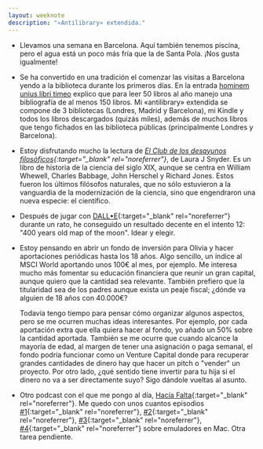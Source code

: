 ```yaml
---
layout: weeknote
description: "«Antilibrary» extendida."
---
```



- Llevamos una semana en Barcelona. Aquí también tenemos piscina, pero el agua
  está un poco más fría que la de Santa Pola. ¡Nos gusta igualmente!


- Se ha convertido en una tradición el comenzar las visitas a Barcelona yendo a
  la biblioteca durante los primeros días. En la entrada [hominem unius libri timeo][3] explico que para
  leer 50 libros al año manejo una bibliografía de al menos 150 libros. Mi
  «antilibrary» extendida se compone de 3 bibliotecas (Londres, Madrid y
  Barcelona), mi Kindle y todos los libros descargados (quizás miles), además de
  muchos libros que tengo fichados en las biblioteca públicas (principalmente
  Londres y Barcelona).


- Estoy disfrutando mucho la lectura de *[El Club de los desayunos filosóficos][4]{:target="_blank" rel="noreferrer"}*,
  de Laura J Snyder. Es un libro de historia de la ciencia del siglo XIX,
  aunque se centra en William Whewell, Charles Babbage, John Herschel y Richard
  Jones. Estos fueron los últimos filósofos naturales, que no sólo estuvieron a
  la vanguardia de la modernización de la ciencia, sino que engendraron una
  nueva especie: el científico.


- Después de jugar con [DALL•E][2]{:target="_blank" rel="noreferrer"} durante
  un rato, he conseguido un resultado decente en el intento 12: "400 years old
  map of the moon". Idear y elegir.


- Estoy pensando en abrir un fondo de inversión para Olivia y hacer
  aportaciones periódicas hasta los 18 años. Algo sencillo, un índice al MSCI
  World aportando unos 100€ al mes, por ejemplo. Me interesa mucho más fomentar
  su educación financiera que reunir un gran capital, aunque quiero que la
  cantidad sea relevante. También prefiero que la titularidad sea de los
  padres aunque exista un peaje fiscal; ¿dónde va alguien de 18 años con
  40.000€?

  Todavía tengo tiempo para pensar cómo organizar algunos aspectos, pero se me
  ocurren muchas ideas interesantes. Por ejemplo, por cada aportación extra que
  ella quiera hacer al fondo, yo añado un 50% sobre la cantidad aportada.
  También se me ocurre que cuando alcance la mayoría de edad, al margen de
  tener una asignación o paga semanal, el fondo podría funcionar como un
  Venture Capital donde para recuperar grandes cantidades de dinero hay que
  hacer un pitch o "vender" un proyecto. Por otro lado, ¿qué sentido tiene
  invertir para tu hija si el dinero no va a ser directamente suyo? Sigo
  dándole vueltas al asunto.


- Otro podcast con el que me pongo al día, [Hacía Falta][1]{:target="_blank" rel="noreferrer"}.
  Me quedo con unos cuantos episodios [#1][6]{:target="_blank" rel="noreferrer"},
  [#2][7]{:target="_blank" rel="noreferrer"}, [#3][8]{:target="_blank" rel="noreferrer"},
  [#4][9]{:target="_blank" rel="noreferrer"} sobre emuladores en Mac. Otra tarea pendiente.



[1]: https://haciafalta.com/
[2]: https://labs.openai.com/
[3]: /hominem-unius-libri-timeo/
[4]: https://www.goodreads.com/book/show/58195145-el-club-de-los-desayunos-filos-ficos
[6]: https://haciafalta.com/213-los-emuladores-son-para-el-verano
[7]: https://haciafalta.com/216-el-memo-del-mame
[8]: https://haciafalta.com/218-libertinaje-de-software
[9]: https://haciafalta.com/30-000-euros-por-un-dominio
